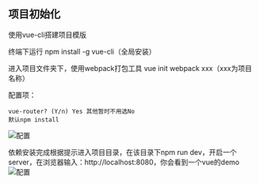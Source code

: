## 项目初始化
使用vue-cli搭建项目模版

终端下运行 npm install -g vue-cli（全局安装）

进入项目文件夹下，使用webpack打包工具 vue init webpack xxx（xxx为项目名称）

配置项：
```
vue-router? (Y/n) Yes 其他暂时不用选No
默认npm install
```
![配置](https://i.loli.net/2018/08/10/5b6d627b5c523.png)

依赖安装完成根据提示进入项目目录，在该目录下npm run dev，开启一个server，在浏览器输入：http://localhost:8080，你会看到一个vue的demo
![配置](https://i.loli.net/2018/08/10/5b6d62810f322.png)
